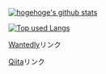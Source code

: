 <!--
**Astoremica/Astoremica** is a ✨ _special_ ✨ repository because its `README.md` (this file) appears on your GitHub profile.

Here are some ideas to get you started:

- 🔭 I’m currently working on ...
- 🌱 I’m currently learning ...
- 👯 I’m looking to collaborate on ...
- 🤔 I’m looking for help with ...
- 💬 Ask me about ...
- 📫 How to reach me: ...
- 😄 Pronouns: ...
- ⚡ Fun fact: ...
-->

<!-- リポジトリステータス -->
[![hogehoge's github stats](https://github-readme-stats.vercel.app/api?username=Astoremica&hide=contribs&count_private=true&show_icons=true&theme=tokyonight)](https://github.com/Astoremica/)

<!-- ソースコード統計 -->
[![Top used Langs](https://github-readme-stats.vercel.app/api/top-langs/?username=Astoremica&layout=compact&theme=tokyonight)](https://github.com/Astoremica/)


[Wantedly](https://www.wantedly.com/id/nayo)リンク

[Qiita](https://qiita.com/Astoremica)リンク
